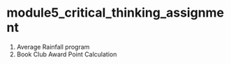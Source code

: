 # module5_critical_thinking_assignment
1) Average Rainfall program
2) Book Club Award Point Calculation
